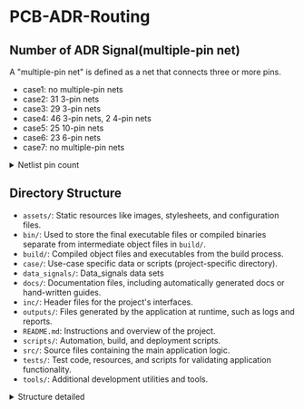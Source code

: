 # PCB-ADR-Routing

## Number of ADR Signal(multiple-pin net)

A "multiple-pin net" is defined as a net that connects three or more pins.

* case1: no multiple-pin nets
* case2: 31 3-pin nets
* case3: 29 3-pin nets
* case4: 46 3-pin nets, 2 4-pin nets
* case5: 25 10-pin nets
* case6: 23 6-pin nets
* case7: no multiple-pin nets

<details> <summary>Netlist pin count</summary>

* case1
```
1-pin nets: 1
2-pin nets: 49
```
* case2
```
1-pin nets: 12
2-pin nets: 44
3-pin nets: 31
55-pin nets: 1
```

* case3
```
1-pin nets: 3
2-pin nets: 44
3-pin nets: 29
```

* case4
```
1-pin nets: 1
2-pin nets: 96
3-pin nets: 46
4-pin nets: 2
88-pin nets: 1
```

* case5
```
1-pin nets: 14
2-pin nets: 107
10-pin nets: 25
124-pin nets: 1
```

* case6
```
1-pin nets: 20
2-pin nets: 99
6-pin nets: 23
114-pin nets: 1
```

* case7
```
2-pin nets: 69
60-pin nets: 1
```
</details>

## Directory Structure
- `assets/`: Static resources like images, stylesheets, and configuration files.
- `bin/`: Used to store the final executable files or compiled binaries separate from intermediate object files in `build/`.
- `build/`: Compiled object files and executables from the build process.
- `case/`: Use-case specific data or scripts (project-specific directory).
- `data_signals/`: Data_signals data sets
- `docs/`: Documentation files, including automatically generated docs or hand-written guides.
- `inc/`: Header files for the project's interfaces.
- `outputs/`: Files generated by the application at runtime, such as logs and reports.
- `README.md`: Instructions and overview of the project.
- `scripts/`: Automation, build, and deployment scripts.
- `src/`: Source files containing the main application logic.
- `tests/`: Test code, resources, and scripts for validating application functionality.
- `tools/`: Additional development utilities and tools.

<details> <summary>Structure detailed</summary>
本專案採用結構化的目錄佈局，以維護乾淨且有組織的代碼庫。以下是每個目錄用途的描述：

* `assets/`
```
包含應用程序運行所需的靜態資源。這些資源是應用程序運行必須的，不會在運行時改變。例如圖像、樣式表、靜態配置文件和預定義的數據文件。`./assets`目錄下的文件通常需要加入版本控制系统。
```

* `build/`
```
存放由編譯過程產生的所有物件檔案和可執行檔。這是構建系統放置其輸出的地方。
```

* `bin/`
```
經常用來單獨存儲最終的可執行文件或編譯後的二進制檔案，與 `build/` 中的中間物件檔案分開。
```

* `case/`
```
此目錄不是標準的，通常會特定於專案的上下文。它可能包含使用案例特定的數據或腳本。
```

* `data_signals/`
```
此目錄不是標準的，於此是用來描述Data Signals。
```

* `docs/`
```
此目錄專門存放專案的文檔文件。這包括自動生成的文檔以及手寫的指南或附加的解釋材料。它可以用來存放設計文檔、API 參考、使用手冊和其他任何類型的文檔，這些都是幫助理解和使用專案的重要資源。
```

* `inc/`
```
包含專案的所有頭文件（`.h` 或 `.hpp`）。這種分離確保了接口（頭文件）和實現（源文件）之間的清晰區分。
```

* `outputs/`
```
此目錄用於保存應用程序在運行時生成的任何文件。可能包括日誌文件、用戶生成的內容、導出的報告以及動態創建的圖像或圖表。
```

* `README.md`
```
一個 Markdown 文件，提供有關專案的概覽，包括如何設置、構建和使用您的應用程序。
```

* `scripts/`
```
包含幫助構建、自動化或部署應用程序的腳本。腳本可能用Python、Shell等語言編寫。
```

* `src/`
```
包含專案的源文件（`.cpp`、`.c` 等）。這裡是主要應用邏輯所在，與其聲明（頭文件）分開。
```

* `tests/`
```
存放所有測試代碼和資源。這可能包括單元測試、集成測試、測試數據和其他測試腳本。
```

* `tools/`
```
存放用於開發的任何其他工具或實用程序。這可能涉及格式化工具、靜態代碼分析工具或為了幫助開發過程而開發的任何小工具。
```

維持一致的結構和命名約定，以確保代碼庫易於導航和維護，對所有貢獻者來說都是如此。

</details>